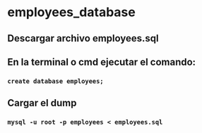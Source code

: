 # employees_database

## Descargar archivo employees.sql

## En la terminal o cmd ejecutar el comando:
### `create database employees;`

## Cargar el dump
### `mysql -u root -p employees < employees.sql`
